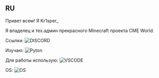 ## RU
Привет всем! Я Kr1sper_

Я владелец и тех.админ прекрасного Minecraft проекта CME World.

Ссылки:
![DISCORD](https://img.shields.io/badge/Discord-5865F2?style=for-the-badge&logo=discord&logoColor=white)
![]()
![]()

Изучаю:
![Pyton](https://img.shields.io/badge/Python-FFD43B?style=for-the-badge&logo=python&logoColor=blue)

Для работы использую:
![VSCODE](https://img.shields.io/badge/VSCode-0078D4?style=for-the-badge&logo=visual%20studio%20code&logoColor=white)

OS:
![OS](https://img.shields.io/badge/Ubuntu-E95420?style=for-the-badge&logo=ubuntu&logoColor=white)






![]()
